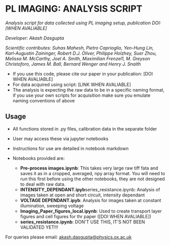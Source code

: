 # PL IMAGING: ANALYSIS SCRIPT
*Analysis script for data collected using PL imaging setup, publication DOI: [WHEN AVALIABLE]*

*Developer: Akash Dasgupta*

*Scientific contributes: Suhas Mahesh, Pietro Caprioglio, Yen-Hung Lin, Karl-Augustin Zaininger, Robert D.J. Oliver, Philippe Holzhey, Suer Zhou, Melissa M. McCarthy, Joel A. Smith, Maximilian Frenzel1, M. Greyson Christoforo, James M. Ball, Bernard Wenger and Henry J. Snaith*

* If you use this code, please cite our paper in your publication: [DOI WHEN AVALIABLE]
* For data acquired using script: [LINK WHEN AVALIABLE]
* The analysis is expecting the raw data to be in a specific naming format, if you use your own scripts for acquisition make sure you emulate naming conventions of above

## Usage
* All functions stored in .py files, calibration data in the separate folder
* User may access these via jupyter notebooks
* Instructions for use are detailed in notebook markdown

* Notebooks provided are:
	* **Pre-process images.ipynb**: This takes very large raw tiff fata and saves it as in a cropped, averaged, npy array format. You will need to run this first before using the other notebooks, they are not designed to deal with raw data. 
	* **INTENSITY_DEPENDANT.ipyb**series_resistance.ipynb: Analysis of images taken at open and short circuit, intensity dependant
	* **VOLTAGE DEPENDANT.ipyb**: Analysis for images taken at constant illumination, sweeping voltage
	* **Imaging_Paper_figures_local.ipynb**: Used to create transport layer figures and cell figures for thr paper ([DOI WHEN AVALIABLE])
	* **series_resistance.ipynb**: DON'T USE THIS, IT'S NOT BEEN VALIDATED YET!!!
	
For queries please email: akash.dasgupta@physics.ox.ac.uk

